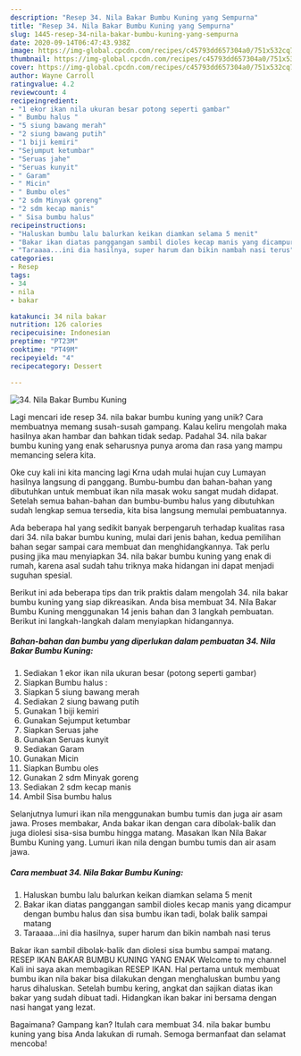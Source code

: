 ```yaml
---
description: "Resep 34. Nila Bakar Bumbu Kuning yang Sempurna"
title: "Resep 34. Nila Bakar Bumbu Kuning yang Sempurna"
slug: 1445-resep-34-nila-bakar-bumbu-kuning-yang-sempurna
date: 2020-09-14T06:47:43.938Z
image: https://img-global.cpcdn.com/recipes/c45793dd657304a0/751x532cq70/34-nila-bakar-bumbu-kuning-foto-resep-utama.jpg
thumbnail: https://img-global.cpcdn.com/recipes/c45793dd657304a0/751x532cq70/34-nila-bakar-bumbu-kuning-foto-resep-utama.jpg
cover: https://img-global.cpcdn.com/recipes/c45793dd657304a0/751x532cq70/34-nila-bakar-bumbu-kuning-foto-resep-utama.jpg
author: Wayne Carroll
ratingvalue: 4.2
reviewcount: 4
recipeingredient:
- "1 ekor ikan nila ukuran besar potong seperti gambar"
- " Bumbu halus "
- "5 siung bawang merah"
- "2 siung bawang putih"
- "1 biji kemiri"
- "Sejumput ketumbar"
- "Seruas jahe"
- "Seruas kunyit"
- " Garam"
- " Micin"
- " Bumbu oles"
- "2 sdm Minyak goreng"
- "2 sdm kecap manis"
- " Sisa bumbu halus"
recipeinstructions:
- "Haluskan bumbu lalu balurkan keikan diamkan selama 5 menit"
- "Bakar ikan diatas panggangan sambil dioles kecap manis yang dicampur dengan bumbu halus dan sisa bumbu ikan tadi, bolak balik sampai matang"
- "Taraaaa...ini dia hasilnya, super harum dan bikin nambah nasi terus"
categories:
- Resep
tags:
- 34
- nila
- bakar

katakunci: 34 nila bakar 
nutrition: 126 calories
recipecuisine: Indonesian
preptime: "PT23M"
cooktime: "PT49M"
recipeyield: "4"
recipecategory: Dessert

---
```



![34. Nila Bakar Bumbu Kuning](https://img-global.cpcdn.com/recipes/c45793dd657304a0/751x532cq70/34-nila-bakar-bumbu-kuning-foto-resep-utama.jpg)

Lagi mencari ide resep 34. nila bakar bumbu kuning yang unik? Cara membuatnya memang susah-susah gampang. Kalau keliru mengolah maka hasilnya akan hambar dan bahkan tidak sedap. Padahal 34. nila bakar bumbu kuning yang enak seharusnya punya aroma dan rasa yang mampu memancing selera kita.

Oke cuy kali ini kita mancing lagi Krna udah mulai hujan cuy Lumayan hasilnya langsung di panggang. Bumbu-bumbu dan bahan-bahan yang dibutuhkan untuk membuat ikan nila masak woku sangat mudah didapat. Setelah semua bahan-bahan dan bumbu-bumbu halus yang dibutuhkan sudah lengkap semua tersedia, kita bisa langsung memulai pembuatannya.

Ada beberapa hal yang sedikit banyak berpengaruh terhadap kualitas rasa dari 34. nila bakar bumbu kuning, mulai dari jenis bahan, kedua pemilihan bahan segar sampai cara membuat dan menghidangkannya. Tak perlu pusing jika mau menyiapkan 34. nila bakar bumbu kuning yang enak di rumah, karena asal sudah tahu triknya maka hidangan ini dapat menjadi suguhan spesial.


Berikut ini ada beberapa tips dan trik praktis dalam mengolah 34. nila bakar bumbu kuning yang siap dikreasikan. Anda bisa membuat 34. Nila Bakar Bumbu Kuning menggunakan 14 jenis bahan dan 3 langkah pembuatan. Berikut ini langkah-langkah dalam menyiapkan hidangannya.

<!--inarticleads1-->

##### Bahan-bahan dan bumbu yang diperlukan dalam pembuatan 34. Nila Bakar Bumbu Kuning:

1. Sediakan 1 ekor ikan nila ukuran besar (potong seperti gambar)
1. Siapkan  Bumbu halus :
1. Siapkan 5 siung bawang merah
1. Sediakan 2 siung bawang putih
1. Gunakan 1 biji kemiri
1. Gunakan Sejumput ketumbar
1. Siapkan Seruas jahe
1. Gunakan Seruas kunyit
1. Sediakan  Garam
1. Gunakan  Micin
1. Siapkan  Bumbu oles
1. Gunakan 2 sdm Minyak goreng
1. Sediakan 2 sdm kecap manis
1. Ambil  Sisa bumbu halus


Selanjutnya lumuri ikan nila menggunakan bumbu tumis dan juga air asam jawa. Proses membakar, Anda bakar ikan dengan cara dibolak-balik dan juga diolesi sisa-sisa bumbu hingga matang. Masakan Ikan Nila Bakar Bumbu Kuning yang. Lumuri ikan nila dengan bumbu tumis dan air asam jawa. 

<!--inarticleads2-->

##### Cara membuat 34. Nila Bakar Bumbu Kuning:

1. Haluskan bumbu lalu balurkan keikan diamkan selama 5 menit
1. Bakar ikan diatas panggangan sambil dioles kecap manis yang dicampur dengan bumbu halus dan sisa bumbu ikan tadi, bolak balik sampai matang
1. Taraaaa...ini dia hasilnya, super harum dan bikin nambah nasi terus


Bakar ikan sambil dibolak-balik dan diolesi sisa bumbu sampai matang. RESEP IKAN BAKAR BUMBU KUNING YANG ENAK Welcome to my channel Kali ini saya akan membagikan RESEP IKAN. Hal pertama untuk membuat bumbu ikan nila bakar bisa dilakukan dengan menghaluskan bumbu yang harus dihaluskan. Setelah bumbu kering, angkat dan sajikan diatas ikan bakar yang sudah dibuat tadi. Hidangkan ikan bakar ini bersama dengan nasi hangat yang lezat. 

Bagaimana? Gampang kan? Itulah cara membuat 34. nila bakar bumbu kuning yang bisa Anda lakukan di rumah. Semoga bermanfaat dan selamat mencoba!
